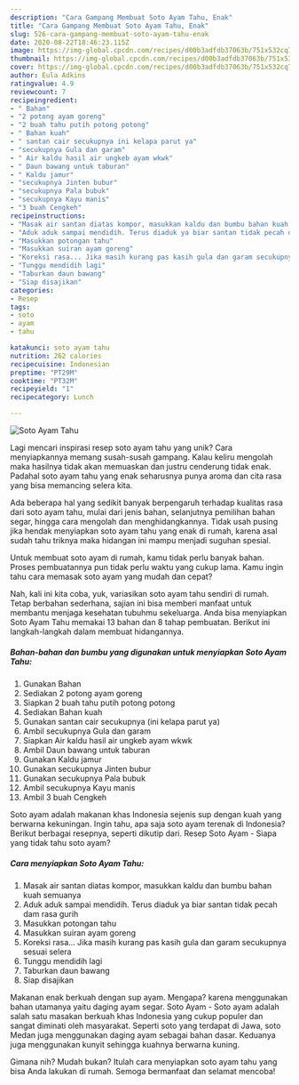```yaml
---
description: "Cara Gampang Membuat Soto Ayam Tahu, Enak"
title: "Cara Gampang Membuat Soto Ayam Tahu, Enak"
slug: 526-cara-gampang-membuat-soto-ayam-tahu-enak
date: 2020-08-22T18:46:23.115Z
image: https://img-global.cpcdn.com/recipes/d00b3adfdb37063b/751x532cq70/soto-ayam-tahu-foto-resep-utama.jpg
thumbnail: https://img-global.cpcdn.com/recipes/d00b3adfdb37063b/751x532cq70/soto-ayam-tahu-foto-resep-utama.jpg
cover: https://img-global.cpcdn.com/recipes/d00b3adfdb37063b/751x532cq70/soto-ayam-tahu-foto-resep-utama.jpg
author: Eula Adkins
ratingvalue: 4.9
reviewcount: 7
recipeingredient:
- " Bahan"
- "2 potong ayam goreng"
- "2 buah tahu putih potong potong"
- " Bahan kuah"
- " santan cair secukupnya ini kelapa parut ya"
- "secukupnya Gula dan garam"
- " Air kaldu hasil air ungkeb ayam wkwk"
- " Daun bawang untuk taburan"
- " Kaldu jamur"
- "secukupnya Jinten bubur"
- "secukupnya Pala bubuk"
- "secukupnya Kayu manis"
- "3 buah Cengkeh"
recipeinstructions:
- "Masak air santan diatas kompor, masukkan kaldu dan bumbu bahan kuah semuanya"
- "Aduk aduk sampai mendidih. Terus diaduk ya biar santan tidak pecah dam rasa gurih"
- "Masukkan potongan tahu"
- "Masukkan suiran ayam goreng"
- "Koreksi rasa... Jika masih kurang pas kasih gula dan garam secukupnya sesuai selera"
- "Tunggu mendidih lagi"
- "Taburkan daun bawang"
- "Siap disajikan"
categories:
- Resep
tags:
- soto
- ayam
- tahu

katakunci: soto ayam tahu 
nutrition: 262 calories
recipecuisine: Indonesian
preptime: "PT29M"
cooktime: "PT32M"
recipeyield: "1"
recipecategory: Lunch

---
```



![Soto Ayam Tahu](https://img-global.cpcdn.com/recipes/d00b3adfdb37063b/751x532cq70/soto-ayam-tahu-foto-resep-utama.jpg)

Lagi mencari inspirasi resep soto ayam tahu yang unik? Cara menyiapkannya memang susah-susah gampang. Kalau keliru mengolah maka hasilnya tidak akan memuaskan dan justru cenderung tidak enak. Padahal soto ayam tahu yang enak seharusnya punya aroma dan cita rasa yang bisa memancing selera kita.

Ada beberapa hal yang sedikit banyak berpengaruh terhadap kualitas rasa dari soto ayam tahu, mulai dari jenis bahan, selanjutnya pemilihan bahan segar, hingga cara mengolah dan menghidangkannya. Tidak usah pusing jika hendak menyiapkan soto ayam tahu yang enak di rumah, karena asal sudah tahu triknya maka hidangan ini mampu menjadi suguhan spesial.

Untuk membuat soto ayam di rumah, kamu tidak perlu banyak bahan. Proses pembuatannya pun tidak perlu waktu yang cukup lama. Kamu ingin tahu cara memasak soto ayam yang mudah dan cepat?


Nah, kali ini kita coba, yuk, variasikan soto ayam tahu sendiri di rumah. Tetap berbahan sederhana, sajian ini bisa memberi manfaat untuk membantu menjaga kesehatan tubuhmu sekeluarga. Anda bisa menyiapkan Soto Ayam Tahu memakai 13 bahan dan 8 tahap pembuatan. Berikut ini langkah-langkah dalam membuat hidangannya.

<!--inarticleads1-->

##### Bahan-bahan dan bumbu yang digunakan untuk menyiapkan Soto Ayam Tahu:

1. Gunakan  Bahan
1. Sediakan 2 potong ayam goreng
1. Siapkan 2 buah tahu putih potong potong
1. Sediakan  Bahan kuah
1. Gunakan  santan cair secukupnya (ini kelapa parut ya)
1. Ambil secukupnya Gula dan garam
1. Siapkan  Air kaldu hasil air ungkeb ayam wkwk
1. Ambil  Daun bawang untuk taburan
1. Gunakan  Kaldu jamur
1. Gunakan secukupnya Jinten bubur
1. Gunakan secukupnya Pala bubuk
1. Ambil secukupnya Kayu manis
1. Ambil 3 buah Cengkeh


Soto ayam adalah makanan khas Indonesia sejenis sup dengan kuah yang berwarna kekuningan. Ingin tahu, apa saja soto ayam terenak di Indonesia? Berikut berbagai resepnya, seperti dikutip dari. Resep Soto Ayam - Siapa yang tidak tahu soto ayam? 

<!--inarticleads2-->

##### Cara menyiapkan Soto Ayam Tahu:

1. Masak air santan diatas kompor, masukkan kaldu dan bumbu bahan kuah semuanya
1. Aduk aduk sampai mendidih. Terus diaduk ya biar santan tidak pecah dam rasa gurih
1. Masukkan potongan tahu
1. Masukkan suiran ayam goreng
1. Koreksi rasa... Jika masih kurang pas kasih gula dan garam secukupnya sesuai selera
1. Tunggu mendidih lagi
1. Taburkan daun bawang
1. Siap disajikan


Makanan enak berkuah dengan sup ayam. Mengapa? karena menggunakan bahan utamanya yaitu daging ayam segar. Soto Ayam - Soto ayam adalah salah satu masakan berkuah khas Indonesia yang cukup populer dan sangat diminati oleh masyarakat. Seperti soto yang terdapat di Jawa, soto Medan juga menggunakan daging ayam sebagai bahan dasar. Keduanya juga menggunakan kunyit sehingga kuahnya berwarna kuning. 

Gimana nih? Mudah bukan? Itulah cara menyiapkan soto ayam tahu yang bisa Anda lakukan di rumah. Semoga bermanfaat dan selamat mencoba!
